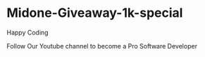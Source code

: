 # Midone-Giveaway-1k-special
Happy Coding

Follow Our Youtube channel to become a Pro Software Developer
